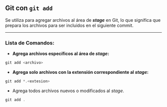 ## **Git con `git add`**
Se utiliza para agregar archivos al área de **_stage_** en Git, lo que significa que prepara los archivos para ser incluidos en el siguiente commit.

---
### Lista de Comandos:
- **Agrega archivos específicos al área de _stage_:**
```powershell
git add <archivo>
```
* **Agrega solo archivos con la extensión correspondiente al _stage_:**
```powershell
git add *.<extesion>
```
* Agrega todos archivos nuevos  o modificados al _stage_.
```powershell
git add .
```